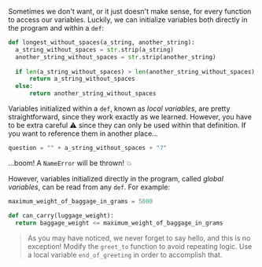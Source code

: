 Sometimes we don't want, or it just doesn't make sense, for every function to access our variables. Luckily, we can initialize variables both directly in the program and within a `def`:

```python
def longest_without_spaces(a_string, another_string):
  a_string_without_spaces = str.strip(a_string)
  another_string_without_spaces = str.strip(another_string)
 
  if len(a_string_without_spaces) > len(another_string_without_spaces):
	  return a_string_without_spaces
  else:
	  return another_string_without_spaces
```

Variables initialized within a `def`, known as _local variables_, are pretty straightforward, since they work exactly as we learned. However, you have to be extra careful :warning: since they can only be used within that definition. If you want to reference them in another place...

```python
question = "" + a_string_without_spaces + "?"
```

...boom! A `NameError` will be thrown! :collision:

However, variables initialized directly in the program, called _global variables_, can be read from any `def`. For example:

```python
maximum_weight_of_baggage_in_grams = 5000

def can_carry(luggage_weight):
  return baggage_weight <= maximum_weight_of_baggage_in_grams
````
 
> As you may have noticed, we never forget to say hello, and this is no exception!
> Modify the `greet_to` function to avoid repeating logic. Use a local variable `end_of_greeting` in order to accomplish that.
